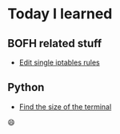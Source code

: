 # Today I learned

## BOFH related stuff
* [Edit single iptables rules](bofh/edit-single-iptables-rules.md) 

## Python
* [Find the size of the terminal](python/find-terminal-size.md)

:smile:
